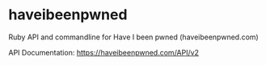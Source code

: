 # haveibeenpwned
Ruby API and commandline for Have I been pwned (haveibeenpwned.com)


API Documentation: https://haveibeenpwned.com/API/v2
